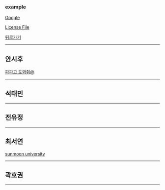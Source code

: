 ### example

[Google](https://www.google.com)

[License File](./LICENSE)


[뒤로가기](./README.md)

* * *
## 안시후
[파파고 도와줘@](https://papago.naver.com/)
  
_ _ _
## 석태민
  
_ _ _
## 전유정
  
_ _ _
## 최서연
[sunmoon university](https://lily.sunmoon.ac.kr/MainDefault.aspx)  
_ _ _
## 곽호권
  
_ _ _


